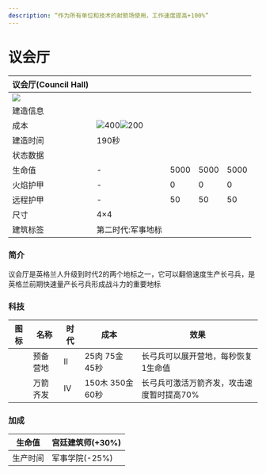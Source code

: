 ```yaml
---
description: “作为所有单位和技术的射箭场使用，工作速度提高+100%”
---
```


# 议会厅

| 议会厅(Council Hall)                                                                                                 |                                                                                                                                                                                                      |      |      |      |
| ----------------------------------------------------------------------------------------------------------------- | ---------------------------------------------------------------------------------------------------------------------------------------------------------------------------------------------------- | ---- | ---- | ---- |
| ![](https://seicing-1257171891.cos.ap-nanjing.myqcloud.com/3fatcatpool/aoe4/tech/%E8%AE%AE%E4%BC%9A%E5%8E%85.png) |                                                                                                                                                                                                      |      |      |      |
| 建造信息                                                                                                              |                                                                                                                                                                                                      |      |      |      |
| 成本                                                                                                                | ![](https://seicing-1257171891.cos.ap-nanjing.myqcloud.com/3fatcatpool/aoe4/tech/%E8%82%89.png)400![](https://seicing-1257171891.cos.ap-nanjing.myqcloud.com/3fatcatpool/aoe4/tech/%E9%87%91.png)200 |      |      |      |
| 建造时间                                                                                                              | 190秒                                                                                                                                                                                                 |      |      |      |
| 状态数据                                                                                                              |                                                                                                                                                                                                      |      |      |      |
| 生命值                                                                                                               | -                                                                                                                                                                                                    | 5000 | 5000 | 5000 |
| 火焰护甲                                                                                                              | -                                                                                                                                                                                                    | 0    | 0    | 0    |
| 远程护甲                                                                                                              | -                                                                                                                                                                                                    | 50   | 50   | 50   |
| 尺寸                                                                                                                | 4×4                                                                                                                                                                                                  |      |      |      |
| 建筑标签                                                                                                              | 第二时代:军事地标                                                                                                                                                                                            |      |      |      |

### 简介

议会厅是英格兰人升级到时代2的两个地标之一，它可以翻倍速度生产长弓兵，是英格兰前期快速量产长弓兵形成战斗力的重要地标

### 科技 <a href="#sp1" id="sp1"></a>

| 图标                                                                                                                                                        | 名称   | 时代 | 成本            | 效果                     |
| --------------------------------------------------------------------------------------------------------------------------------------------------------- | ---- | -- | ------------- | ---------------------- |
| <img src="https://seicing-1257171891.cos.ap-nanjing.myqcloud.com/3fatcatpool/aoe4/tech/%E9%A2%84%E5%A4%87%E8%90%A5%E5%9C%B0.png" alt="" data-size="line"> | 预备营地 | Ⅱ  | 25肉 75金 45秒   | 长弓兵可以展开营地，每秒恢复1生命值     |
| <img src="https://seicing-1257171891.cos.ap-nanjing.myqcloud.com/3fatcatpool/aoe4/tech/%E4%B8%87%E7%AE%AD%E9%BD%90%E5%8F%91.png" alt="" data-size="line"> | 万箭齐发 | Ⅳ  | 150木 350金 60秒 | 长弓兵可激活万箭齐发，攻击速度暂时提高70% |

### 加成 <a href="#sp" id="sp"></a>

| 生命值  | <img src="https://seicing-1257171891.cos.ap-nanjing.myqcloud.com/3fatcatpool/aoe4/tech/%E5%AE%AB%E5%BB%B7%E5%BB%BA%E7%AD%91%E5%B8%88.png" alt="" data-size="line">宫廷建筑师(+30%) |
| ---- | ----------------------------------------------------------------------------------------------------------------------------------------------------------------------------- |
| 生产时间 | <img src="https://seicing-1257171891.cos.ap-nanjing.myqcloud.com/3fatcatpool/aoe4/tech/%E5%86%9B%E4%BA%8B%E5%AD%A6%E9%99%A2.png" alt="" data-size="line">军事学院(-25%)           |
